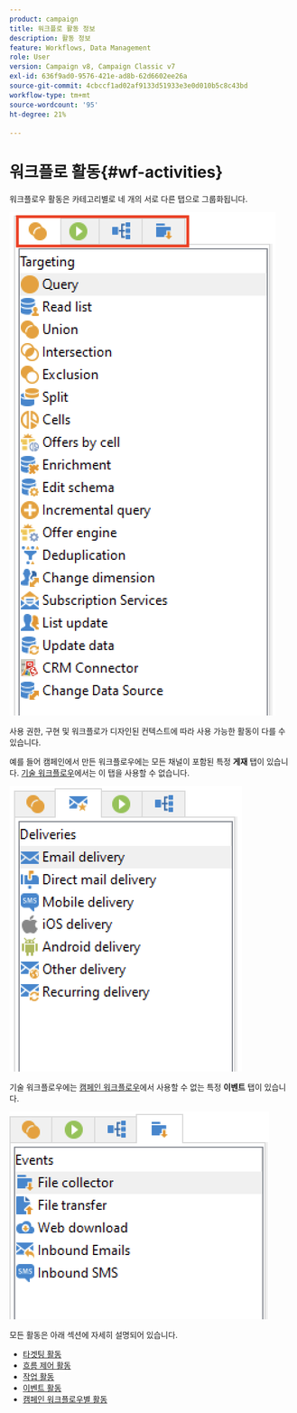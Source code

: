 ```yaml
---
product: campaign
title: 워크플로 활동 정보
description: 활동 정보
feature: Workflows, Data Management
role: User
version: Campaign v8, Campaign Classic v7
exl-id: 636f9ad0-9576-421e-ad8b-62d6602ee26a
source-git-commit: 4cbccf1ad02af9133d51933e3e0d010b5c8c43bd
workflow-type: tm+mt
source-wordcount: '95'
ht-degree: 21%

---
```


# 워크플로 활동{#wf-activities}

워크플로우 활동은 카테고리별로 네 개의 서로 다른 탭으로 그룹화됩니다.

![](assets/wf-activity-tabs.png)

사용 권한, 구현 및 워크플로가 디자인된 컨텍스트에 따라 사용 가능한 활동이 다를 수 있습니다.

예를 들어 캠페인에서 만든 워크플로우에는 모든 채널이 포함된 특정 **게재** 탭이 있습니다. [기술 워크플로우](technical-workflows.md)에서는 이 탭을 사용할 수 없습니다.

![](assets/campaign-wf-activities.png)

기술 워크플로우에는 [캠페인 워크플로우](campaign-workflows.md)에서 사용할 수 없는 특정 **이벤트** 탭이 있습니다.

![](assets/tech-wf-activities.png)

모든 활동은 아래 섹션에 자세히 설명되어 있습니다.

* [타겟팅 활동](targeting-activities.md)
* [흐름 제어 활동](flow-control-activities.md)
* [작업 활동](action-activities.md)
* [이벤트 활동](event-activities.md)
* [캠페인 워크플로우별 활동](../campaigns/marketing-campaign-deliveries.md)
